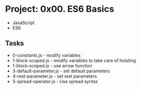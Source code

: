 
# Project: 0x00. ES6 Basics
- JavaScript
- ES6  
## Tasks
- 0-constants.js - modify variables
- 1-block-scoped.js - modify variables to take care of hoisting
- 1-block-scoped.js - use arrow function
- 3-default-parameter.js - set default parameters
- 4-rest-parameter.js - set rest parameters
- 5-spread-operator.js -  Use spread syntax
